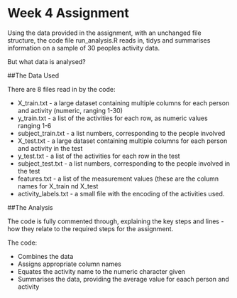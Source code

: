 # Week 4 Assignment
Using the data provided in the assignment, with an unchanged file structure, the code file run_analysis.R reads in, tidys and summarises information on a sample of 30 peoples activity data.

But what data is analysed?

##The Data Used

There are 8 files read in by the code:

* X_train.txt - a large dataset containing multiple columns for each person and activity (numeric, ranging 1-30)
* y_train.txt - a list of the activities for each row, as numeric values ranging 1-6
* subject_train.txt - a list numbers, corresponding to the people involved
* X_test.txt - a large dataset containing multiple columns for each person and activity in the test
* y_test.txt - a list of the activities for each row in the test
* subject_test.txt - a list numbers, corresponding to the people involved in the test
* features.txt - a list of the measurement values (these are the column names for X_train nd X_test
* activity_labels.txt - a small file with the encoding of the activities used.

##The Analysis

The code is fully commented through, explaining the key steps and lines - how they relate to the required steps for the assignment.

The code:
* Combines the data
* Assigns appropriate column names
* Equates the activity name to the numeric character given
* Summarises the data, providing the average value for eaach person and activity
